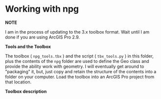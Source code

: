 # Working with npg

**NOTE**

I am in the process of updating to the 3.x toolbox format.  Wait until I am done if you are using ArcGIS Pro 2.9.

**Tools and the Toolbox**

The toolbox ( ``npg_tools.tbx`` ) and the script ( ``tbx_tools.py`` ) in this folder, plus the contents of the ``npg`` folder are used to define the Geo class and provide the ability work with geometry.
I will eventually get around to "packaging" it, but, just copy and retain the structure of the contents into a folder on your computer.  Load the toolbox into an ArcGIS Pro project from that location.

**Toolbox description**
